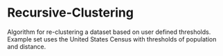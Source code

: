 # Recursive-Clustering
Algorithm for re-clustering a dataset based on user defined thresholds. Example set uses the United States Census with thresholds of population and distance.
